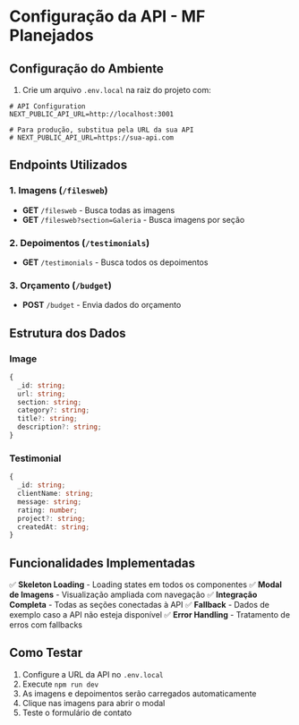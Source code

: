 # Configuração da API - MF Planejados

## Configuração do Ambiente

1. Crie um arquivo `.env.local` na raiz do projeto com:

```env
# API Configuration
NEXT_PUBLIC_API_URL=http://localhost:3001

# Para produção, substitua pela URL da sua API
# NEXT_PUBLIC_API_URL=https://sua-api.com
```

## Endpoints Utilizados

### 1. Imagens (`/filesweb`)
- **GET** `/filesweb` - Busca todas as imagens
- **GET** `/filesweb?section=Galeria` - Busca imagens por seção

### 2. Depoimentos (`/testimonials`)
- **GET** `/testimonials` - Busca todos os depoimentos

### 3. Orçamento (`/budget`)
- **POST** `/budget` - Envia dados do orçamento

## Estrutura dos Dados

### Image
```typescript
{
  _id: string;
  url: string;
  section: string;
  category?: string;
  title?: string;
  description?: string;
}
```

### Testimonial
```typescript
{
  _id: string;
  clientName: string;
  message: string;
  rating: number;
  project?: string;
  createdAt: string;
}
```

## Funcionalidades Implementadas

✅ **Skeleton Loading** - Loading states em todos os componentes
✅ **Modal de Imagens** - Visualização ampliada com navegação
✅ **Integração Completa** - Todas as seções conectadas à API
✅ **Fallback** - Dados de exemplo caso a API não esteja disponível
✅ **Error Handling** - Tratamento de erros com fallbacks

## Como Testar

1. Configure a URL da API no `.env.local`
2. Execute `npm run dev`
3. As imagens e depoimentos serão carregados automaticamente
4. Clique nas imagens para abrir o modal
5. Teste o formulário de contato
